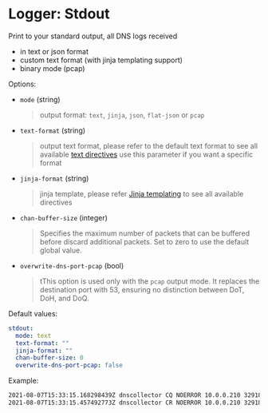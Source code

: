 # Logger: Stdout

Print to your standard output, all DNS logs received

* in text or json format
* custom text format (with jinja templating support)
* binary mode (pcap)

Options:

* `mode` (string)
  > output format: `text`, `jinja`, `json`, `flat-json` or `pcap`

* `text-format` (string)
  > output text format, please refer to the default text format to see all available [text directives](../dnsconversions.md#text-format-inline) use this parameter if you want a specific format

* `jinja-format` (string)
  > jinja template, please refer [Jinja templating](../dnsconversions.md#jinja-templating) to see all available directives 
  
* `chan-buffer-size` (integer)
  > Specifies the maximum number of packets that can be buffered before discard additional packets.
  > Set to zero to use the default global value.

* `overwrite-dns-port-pcap` (bool)
  > tThis option is used only with the `pcap` output mode.
  > It replaces the destination port with 53, ensuring no distinction between DoT, DoH, and DoQ.

Default values:

```yaml
stdout:
  mode: text
  text-format: ""
  jinja-format: ""
  chan-buffer-size: 0
  overwrite-dns-port-pcap: false
```

Example:

```bash
2021-08-07T15:33:15.168298439Z dnscollector CQ NOERROR 10.0.0.210 32918 INET UDP 54b www.google.fr A 0.000000
2021-08-07T15:33:15.457492773Z dnscollector CR NOERROR 10.0.0.210 32918 INET UDP 152b www.google.fr A 0.28919
```
